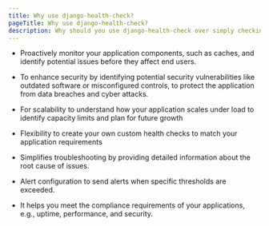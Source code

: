 ```yaml
---
title: Why use django-health-check?
pageTitle: Why use django-health-check?
description: Why should you use django-health-check over simply checking that port 80 or 443 is open? What deeper benefits does this bring to your project?
---
```


- Proactively monitor your application components, such as caches, and identify potential issues before they affect end users.

- To enhance security by identifying potential security vulnerabilities like outdated software or misconfigured controls, to protect the application from data breaches and cyber attacks.

- For scalability to understand how your application scales under load to identify capacity limits and plan for future growth

- Flexibility to create your own custom health checks to match your application requirements

- Simplifies troubleshooting by providing detailed information about the root cause of issues.

- Alert configuration to send alerts when specific thresholds are exceeded.

- It helps you meet the compliance requirements of your applications, e.g., uptime, performance, and security.